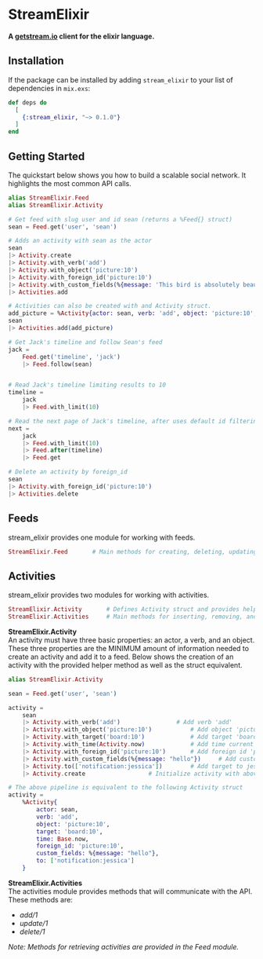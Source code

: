 # StreamElixir

**A [getstream.io](http://getstream.io) client for the elixir language.**

## Installation

If the package can be installed by adding `stream_elixir` to your list of dependencies in `mix.exs`:

```elixir
def deps do
  [
    {:stream_elixir, "~> 0.1.0"}
  ]
end
```

## Getting Started

The quickstart below shows you how to build a scalable social network. It highlights the most common API calls.

```elixir
alias StreamElixir.Feed
alias StreamElixir.Activity

# Get feed with slug user and id sean (returns a %Feed{} struct)
sean = Feed.get('user', 'sean')

# Adds an activity with sean as the actor
sean
|> Activity.create
|> Activity.with_verb('add')
|> Activity.with_object('picture:10')
|> Activity.with_foreign_id('picture:10')
|> Activity.with_custom_fields(%{message: 'This bird is absolutely beautiful. Glad it\'s recovering from a damaged wing.'})
|> Activities.add

# Activities can also be created with and Activity struct.
add_picture = %Activity{actor: sean, verb: 'add', object: 'picture:10', foreign_id: 'picture:10', custom_fields: %{message: 'Great picture!'}}
sean
|> Activities.add(add_picture)

# Get Jack's timeline and follow Sean's feed
jack = 
	Feed.get('timeline', 'jack')
	|> Feed.follow(sean)


# Read Jack's timeline limiting results to 10 
timeline = 
	jack
	|> Feed.with_limit(10)

# Read the next page of Jack's timeline, after uses default id filtering
next =	
	jack
	|> Feed.with_limit(10)
	|> Feed.after(timeline)
	|> Feed.get

# Delete an activity by foreign_id
sean
|> Activity.with_foreign_id('picture:10')
|> Activities.delete
```

## Feeds
stream_elixir provides one module for working with feeds.
```elixir
StreamElixir.Feed 		# Main methods for creating, deleting, updating, and following feeds.
```




## Activities
stream_elixir provides two modules for working with activities.
```elixir
StreamElixir.Activity 		# Defines Activity struct and provides helper functions for creating Activity structs
StreamElixir.Activities 	# Main methods for inserting, removing, and updating activities
```

**StreamElixir.Activity**  
An activity must have three basic properties: an actor, a verb, and an object. These three properties are the MINIMUM amount of information needed to create an activity and add it to a feed. Below shows the creation of an activity with the provided helper method as well as the struct equivalent.

```elixir
alias StreamElixir.Activity

sean = Feed.get('user', 'sean')

activity =	
	sean
	|> Activity.with_verb('add') 				# Add verb 'add'
	|> Activity.with_object('picture:10') 			# Add object 'picture:10'
	|> Activity.with_target('board:10') 			# Add target 'board:10'
	|> Activity.with_time(Activity.now) 			# Add time current UTC time string
	|> Activity.with_foreign_id('picture:10') 		# Add foreign id 'picture:10'
	|> Activity.with_custom_fields(%{message: "hello"}) 	# Add custom field 'message' with value "hello"
	|> Activity.to(['notification:jessica']) 		# Add target to jessica's notification feed (see "Targeting")
	|> Activity.create 					# Initialize activity with above credentials

# The above pipeline is equivalent to the following Activity struct
activity =
	%Activity{
		actor: sean,
		verb: 'add',
		object: 'picture:10',
		target: 'board:10',
		time: Base.now,
		foreign_id: 'picture:10',
		custom_fields: %{message: "hello"},
		to: ['notification:jessica']
	}
```

**StreamElixir.Activities**  
The activities module provides methods that will communicate with the API. These methods are:
* *add/1*
* *update/1*
* *delete/1*

*Note: Methods for retrieving activities are provided in the Feed module.*
